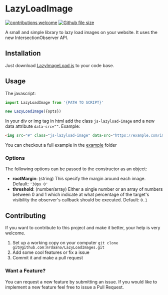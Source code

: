 # LazyLoadImage
[![contributions welcome](https://img.shields.io/badge/contributions-welcome-brightgreen.svg?style=flat)](https://github.com/mrdaano/LazyLoadImages/issues)
[![Github file size](https://img.shields.io/github/size/mrdaano/LazyLoadImages/LazyLoadImage.js.svg)]()

A small and simple library to lazy load images on your website. It uses the new IntersectionObserver API.

## Installation
Just download [LazyImageLoad.js](https://github.com/mrdaano/LazyLoadImages/blob/master/LazyLoadImage.js) to your code base.
## Usage
The javascript:
```javascript
import LazyLoadImage from '{PATH TO SCRIPT}'

new LazyLoadImage({opts})
```
In your div or img tag in html add the class ``js-lazyload-image`` and a new data attribute ``data-src=""``. Example:
```html
<img src="#" class="js-lazyload-image" data-src="https://example.com/image.jpg" alt="A image">
```
You can checkout a full example in the [example](https://github.com/mrdaano/LazyLoadImages/tree/master/example) folder
### Options
The following options can be passed to the constructor as an object: 
- **rootMargin**: (string) This specify the margin around each image. Default: ``'30px 0'``
- **threshold**: (number/array) Either a single number or an array of numbers between 0 and 1 which indicate at what percentage of the target's visibility the observer's callback should be executed. Default: ``0.1``
## Contributing
If you want to contribute to this project and make it better, your help is very welcome.
1. Set up a working copy on your computer `` git clone git@github.com:mrdaano/LazyLoadImages.git ``
2. Add some cool features or fix a issue
3. Commit it and make a pull request
### Want a Feature?
You can request a new feature by submitting an issue. If you would like to implement a new feature feel free to issue a Pull Request.
